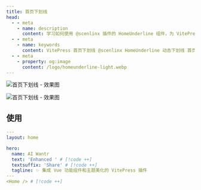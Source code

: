 ```yaml
---
title: 首页下划线
head:
  - - meta
    - name: description
      content: 学习如何使用 @scenlinx 插件的 HomeUnderline 组件，为 VitePress 网站首页的英雄区标题文本添加美观的动态下划线效果。本指南包含组件引入和在首页布局中使用的简单步骤，增强视觉吸引力。
  - - meta
    - name: keywords
      content: VitePress 首页下划线 @scenlinx HomeUnderline 动态下划线 首页美化 标题效果 主题插件 VitePress插件 Hero美化 文本装饰
  - - meta
    - property: og:image
      content: /logo/homeunderline-light.webp
---
```


![首页下划线 - 效果图](/logo/homeunderline-light.webp#light '首页下划线 - 效果图')

![首页下划线 - 效果图](/logo/homeunderline-dark.webp#dark '首页下划线 - 效果图')

## 使用

```yaml [.vitepress/index.md]
---
layout: home

hero:
  name: AI Wantr
  text: 'Enhanced ' # [!code ++]
  textsuffix: 'Share' # [!code ++]
  tagline: ✨ 集成 Vue 功能组件和主题美化的 VitePress 插件
---
<Home /> # [!code ++]
```
